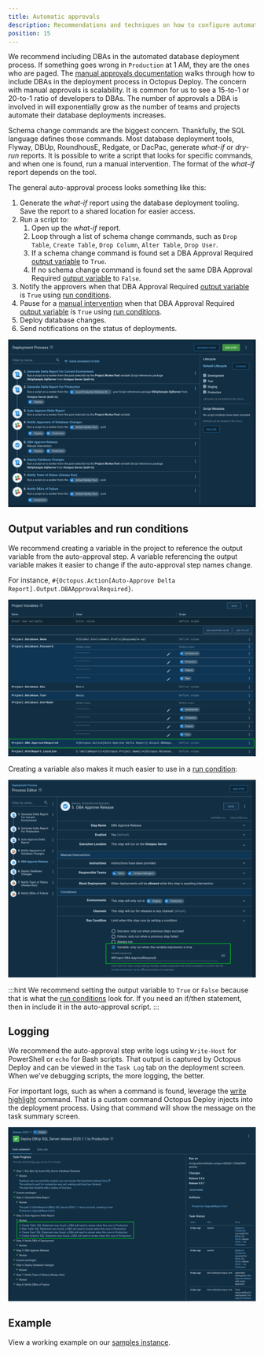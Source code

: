 ```yaml
---
title: Automatic approvals
description: Recommendations and techniques on how to configure automatic approvals in an automated database deployment process.
position: 15
---
```


We recommend including DBAs in the automated database deployment process.  If something goes wrong in `Production` at 1 AM, they are the ones who are paged.  The [manual approvals documentation](/docs/deployments/databases/common-patterns/manual-approvals.md) walks through how to include DBAs in the deployment process in Octopus Deploy.  The concern with manual approvals is scalability.  It is common for us to see a 15-to-1 or 20-to-1 ratio of developers to DBAs.  The number of approvals a DBA is involved in will exponentially grow as the number of teams and projects automate their database deployments increases.  

Schema change commands are the biggest concern.  Thankfully, the SQL language defines those commands.  Most database deployment tools, Flyway, DBUp, RoundhousE, Redgate, or DacPac, generate *what-if* or *dry-run* reports.  It is possible to write a script that looks for specific commands, and when one is found, run a manual intervention.  The format of the *what-if* report depends on the tool.  

The general auto-approval process looks something like this:

1. Generate the *what-if* report using the database deployment tooling.  Save the report to a shared location for easier access.
2. Run a script to:
    1. Open up the *what-if* report.
    2. Loop through a list of schema change commands, such as `Drop Table`, `Create Table`, `Drop Column`, `Alter Table`, `Drop User`.
    3. If a schema change command is found set a DBA Approval Required [output variable](/docs/projects/variables/output-variables.md) to `True`.
    4. If no schema change command is found set the same DBA Approval Required [output variable](/docs/projects/variables/output-variables.md) to `False`. 
3. Notify the approvers when that DBA Approval Required [output variable](/docs/projects/variables/output-variables.md) is `True` using [run conditions](/docs/projects/steps/conditions/index.md#run-condition).
4. Pause for a [manual intervention](/docs/projects/built-in-step-templates/manual-intervention-and-approvals.md) when that DBA Approval Required [output variable](/docs/projects/variables/output-variables.md) is `True` using [run conditions](/docs/projects/steps/conditions/index.md#run-condition).
5. Deploy database changes.
6. Send notifications on the status of deployments.

![IMage showing an example auto approve deployment process](images/auto_approve_deployment_process.png "width=500")

## Output variables and run conditions

We recommend creating a variable in the project to reference the output variable from the auto-approval step.  A variable referencing the output variable makes it easier to change if the auto-approval step names change.

For instance, `#{Octopus.Action[Auto-Approve Delta Report].Output.DBAApprovalRequired}`.

![Image showing the auto approve output variable](images/auto_approve_output_variable_variable.png "width=500")

Creating a variable also makes it much easier to use in a [run condition](/docs/projects/steps/conditions/index.md#run-condition):

![](images/auto_approve_run_conditions.png "width=500")

:::hint
We recommend setting the output variable to `True` or `False` because that is what the [run conditions](/docs/projects/steps/conditions/index.md#run-condition) look for.  If you need an if/then statement, then in include it in the auto-approval script.
:::

## Logging

We recommend the auto-approval step write logs using `Write-Host` for PowerShell or `echo` for Bash scripts.  That output is captured by Octopus Deploy and can be viewed in the `Task Log` tab on the deployment screen.  When we've debugging scripts, the more logging, the better.

For important logs, such as when a command is found, leverage the [write highlight](/docs/deployments/custom-scripts/logging-messages-in-scripts.md) command.  That is a custom command Octopus Deploy injects into the deployment process.  Using that command will show the message on the task summary screen.

![](images/auto_approve_write_highlight.png "width=500")

## Example

View a working example on our [samples instance](https://samples.octopus.app/app#/Spaces-106/projects/dbup-sql-server-worker-pool-variable-type/deployments/process).